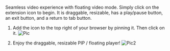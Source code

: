Seamless video experience with floating video mode. Simply click on the extension icon to begin. It is draggable, resizable, has a play/pause button, an exit button, and a return to tab button.

1. Add the icon to the top right of your browser by pinning it. Then click on it.
![Pic](https://github.com/jacobluanjohnston/Picture-in-Picture-Mode-Chrome-Extension/blob/master/howto/How%20To%201.png)

2. Enjoy the draggable, resizable PIP / floating player! 
![Pic2](https://github.com/jacobluanjohnston/Picture-in-Picture-Mode-Chrome-Extension/blob/master/howto/How%20To%202.png)

